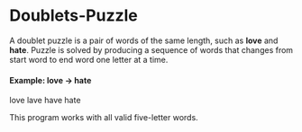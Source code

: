 # Doublets-Puzzle

A doublet puzzle is a pair of words of the same length, such as **love** and **hate**. Puzzle is solved by producing a sequence of words that changes from start word to end word one letter at a time.

#### Example: love -> hate
love lave have hate

This program works with all valid five-letter words.
